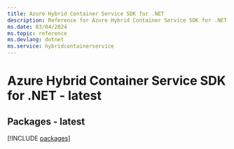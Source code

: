 ```yaml
---
title: Azure Hybrid Container Service SDK for .NET
description: Reference for Azure Hybrid Container Service SDK for .NET
ms.date: 03/04/2024
ms.topic: reference
ms.devlang: dotnet
ms.service: hybridcontainerservice
---
```

# Azure Hybrid Container Service SDK for .NET - latest
## Packages - latest
[!INCLUDE [packages](hybrid-container-service-index.md)]
